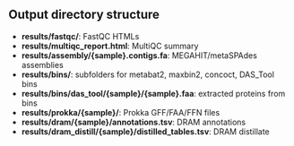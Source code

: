 
## Output directory structure

- **results/fastqc/**: FastQC HTMLs  
- **results/multiqc_report.html**: MultiQC summary  
- **results/assembly/{sample}.contigs.fa**: MEGAHIT/metaSPAdes assemblies  
- **results/bins/**: subfolders for metabat2, maxbin2, concoct, DAS_Tool bins  
- **results/bins/das_tool/{sample}/{sample}.faa**: extracted proteins from bins  
- **results/prokka/{sample}/**: Prokka GFF/FAA/FFN files  
- **results/dram/{sample}/annotations.tsv**: DRAM annotations  
- **results/dram_distill/{sample}/distilled_tables.tsv**: DRAM distillate  

